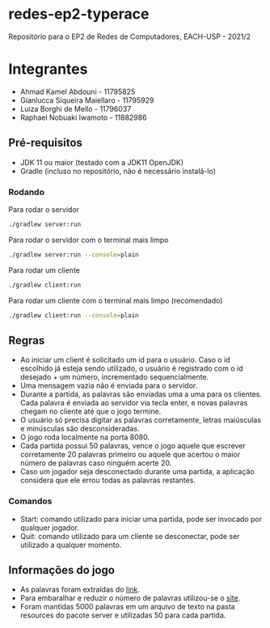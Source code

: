 # redes-ep2-typerace
Repositório para o EP2 de Redes de Computadores, EACH-USP - 2021/2

# Integrantes
* Ahmad Kamel Abdouni - 11795825
* Gianlucca Siqueira Maiellaro - 11795929
*  Luiza Borghi de Mello - 11796037
*  Raphael Nobuaki Iwamoto - 11882986

## Pré-requisitos
* JDK 11 ou maior (testado com a JDK11 OpenJDK)
* Gradle (incluso no repositório, não é necessário instalá-lo)

### Rodando
Para rodar o servidor
```sh
./gradlew server:run 
```
Para rodar o servidor com o terminal mais limpo
```sh
./gradlew server:run --console=plain
```
Para rodar um cliente
```sh
./gradlew client:run
```
Para rodar um cliente com o terminal mais limpo (recomendado)
```sh
./gradlew client:run --console=plain
```

## Regras
* Ao iniciar um client é solicitado um id para o usuário. Caso o id escolhido já esteja sendo utilizado, o usuário é registrado com o id desejado + um número, incrementado sequencialmente.
* Uma mensagem vazia não é enviada para o servidor.
* Durante a partida, as palavras são enviadas uma a uma para os clientes. Cada palavra é enviada ao servidor via tecla enter, e novas palavras chegam no cliente até que o jogo termine. 
* O usuário só precisa digitar as palavras corretamente, letras maiúsculas e minúsculas são desconsideradas.
* O jogo roda localmente na porta 8080.
* Cada partida possui 50 palavras, vence o jogo aquele que escrever corretamente 20 palavras primeiro ou aquele que acertou o maior número de palavras caso ninguém acerte 20. 
* Caso um jogador seja desconectado durante uma partida, a aplicação considera que ele errou todas as palavras restantes.

### Comandos
* Start: comando utilizado para iniciar uma partida, pode ser invocado por qualquer jogador.
* Quit: comando utilizado para um cliente se desconectar, pode ser utilizado a qualquer momento.

## Informações do jogo
* As palavras foram extraídas do [link](http://200.17.137.109:8081/novobsi/Members/cicerog/disciplinas/introducao-a-programacao/arquivos-2016-1/algoritmos/Lista-de-Palavras.txt/view).
* Para embaralhar e reduzir o número de palavras utilizou-se o [site](https://onlinerandomtools.com/shuffle-words).
* Foram mantidas 5000 palavras em um arquivo de texto na pasta resources do pacote server e utilizadas 50 para cada partida.

